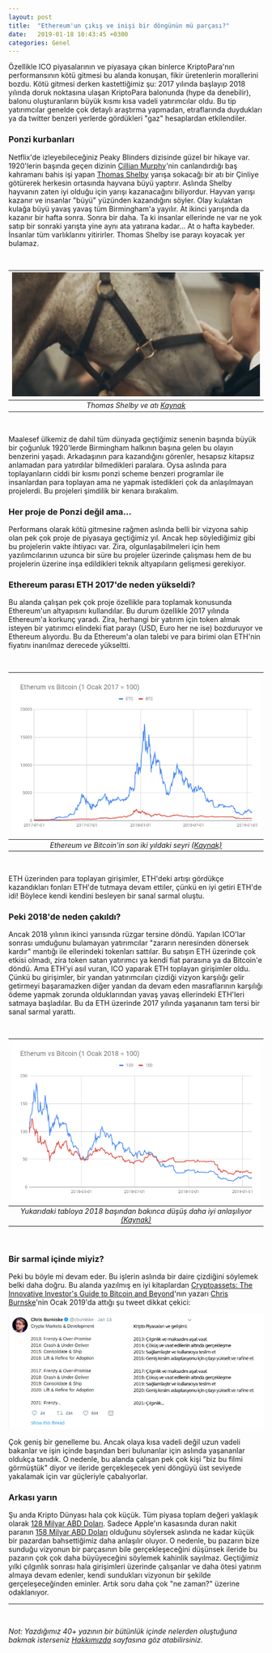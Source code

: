```yaml
---
layout: post
title:  "Ethereum'un çıkış ve inişi bir döngünün mü parçası?"
date:   2019-01-18 10:43:45 +0300
categories: Genel
---
```



Özellikle ICO piyasalarının ve piyasaya çıkan binlerce KriptoPara'nın performansının kötü gitmesi bu alanda konuşan, fikir üretenlerin morallerini bozdu. Kötü gitmesi derken kastettiğimiz şu: 2017 yılında başlayıp 2018 yılında doruk noktasına ulaşan KriptoPara balonunda (hype da denebilir), balonu oluşturanların büyük kısmı kısa vadeli yatırımcılar oldu. Bu tip yatırımcılar genelde çok detaylı araştırma yapmadan, etraflarında duydukları ya da twitter benzeri yerlerde gördükleri "gaz" hesaplardan etkilendiler. 

### Ponzi kurbanları

Netflix'de izleyebileceğiniz Peaky Blinders dizisinde güzel bir hikaye var. 1920'lerin başında geçen dizinin [Cillian Murphy](https://www.imdb.com/name/nm0614165)'nin canlandırdığı baş kahramanı bahis işi yapan [Thomas Shelby](https://www.imdb.com/title/tt2442560/characters/nm0614165) yarışa sokacağı bir atı bir Çinliye götürerek herkesin ortasında hayvana büyü yaptırır. Aslında Shelby hayvanın zaten iyi olduğu için yarışı kazanacağını biliyordur. Hayvan yarışı kazanır ve insanlar "büyü" yüzünden kazandığını söyler. Olay kulaktan kulağa büyü yavaş yavaş tüm Birmingham'a yayılır. At ikinci yarışında da kazanır bir hafta sonra. Sonra bir daha.  Ta ki insanlar ellerinde ne var ne yok satıp bir sonraki yarışta yine aynı ata yatırana kadar... At o hafta kaybeder. İnsanlar tüm varlıklarını yitirirler. Thomas Shelby ise parayı koyacak yer bulamaz. 

&nbsp;

| ![thomas-shelby.gif](/assets/thomas-shelby.gif) | 
|:--:| 
| *Thomas Shelby ve atı [Kaynak](https://www.wattpad.com/588723147-a-blind-mistake-chapter-six)* |

&nbsp;

Maalesef ülkemiz de dahil tüm dünyada geçtiğimiz senenin başında büyük bir çoğunluk 1920'lerde Birmingham halkının başına gelen bu olayın benzerini yaşadı. Arkadaşının para kazandığını görenler, hesapsız kitapsız anlamadan para yatırdılar bilmedikleri paralara. Oysa aslında para toplayanların ciddi bir kısmı ponzi scheme benzeri programlar ile insanlardan para toplayan ama ne yapmak istedikleri çok da anlaşılmayan projelerdi. Bu projeleri şimdilik bir kenara bırakalım. 

### Her proje de Ponzi değil ama...

Performans olarak kötü gitmesine rağmen aslında belli bir vizyona sahip olan pek çok proje de piyasaya geçtiğimiz yıl. Ancak hep söylediğimiz gibi bu projelerin vakte ihtiyacı var. Zira, olgunlaşabilmeleri için hem yazılımcılarının uzunca bir süre bu projeler üzerinde çalışması hem de bu projelerin üzerine inşa edildikleri teknik altyapıların gelişmesi gerekiyor. 

### Ethereum parası ETH 2017'de neden yükseldi?

Bu alanda çalışan pek çok proje özellikle para toplamak konusunda Ethereum'un altyapısını kullandılar. Bu durum özellikle 2017 yılında Ethereum'a korkunç yaradı. Zira, herhangi bir yatırım için token almak isteyen bir yatırımcı elindeki fiat parayı (USD, Euro her ne ise) bozduruyor ve Ethereum alıyordu. Bu da Ethereum'a olan talebi ve para birimi olan ETH'nin fiyatını inanılmaz derecede yükseltti. 

&nbsp;

| ![ETH_vs_BTC_Index_170101-190117.png](/assets/ETH_vs_BTC_Index_170101-190117.png) | 
|:--:| 
| *Ethereum ve Bitcoin'in son iki yıldaki seyri [(Kaynak)](https://www.coindesk.com/price/bitcoin)*  |

&nbsp;

ETH üzerinden para toplayan girişimler, ETH'deki artışı gördükçe kazandıkları fonları ETH'de tutmaya devam ettiler, çünkü en iyi getiri ETH'de idi! Böylece kendi kendini besleyen bir sanal sarmal oluştu. 

### Peki 2018'de neden çakıldı?

Ancak 2018 yılının ikinci yarısında rüzgar tersine döndü. Yapılan ICO'lar sonrası umduğunu bulamayan yatırımcılar "zararın neresinden dönersek kardır" mantığı ile ellerindeki tokenları sattılar. Bu satışın ETH üzerinde çok etkisi olmadı, zira token satan yatırımcı ya kendi fiat parasına ya da Bitcoin'e döndü. Ama ETH'yi asıl vuran, ICO yaparak ETH toplayan girişimler oldu. Çünkü bu girişimler, bir yandan yatırımcıları çizdiği vizyon karşılığı gelir getirmeyi başaramazken diğer yandan da devam eden masraflarının karşılığı ödeme yapmak zorunda olduklarından yavaş yavaş ellerindeki ETH'leri satmaya başladılar. Bu da ETH üzerinde 2017 yılında yaşananın tam tersi bir sanal sarmal yarattı. 


&nbsp;

| ![ETH_vs_BTC_Index_180101-190117.png](/assets/ETH_vs_BTC_Index_180101-190117.png) | 
|:--:| 
| *Yukarıdaki tabloya 2018 başından bakınca düşüş daha iyi anlaşılıyor [(Kaynak)](https://www.coindesk.com/price/bitcoin)*  |

&nbsp;


### Bir sarmal içinde miyiz?

Peki bu böyle mi devam eder. Bu işlerin aslında bir daire çizdiğini söylemek belki daha doğru. Bu alanda yazılmış en iyi kitaplardan [Cryptoassets: The Innovative Investor's Guide to Bitcoin and Beyond](https://www.amazon.com/Cryptoassets-Innovative-Investors-Bitcoin-Beyond/dp/1260026671/ref=sr_1_2?ie=UTF8&qid=1547727169&sr=8-2&keywords=cryptoassets)'nın yazarı [Chris Burnske](https://twitter.com/cburniske)'nin Ocak 2019'da attığı şu tweet dikkat çekici:


![Chris_Burniske-crypto-cyclicality-4.png](/assets/Chris_Burniske-crypto-cyclicality-4.png)


Çok geniş bir genelleme bu. Ancak olaya kısa vadeli değil uzun vadeli bakanlar ve işin içinde başından beri bulunanlar için aslında yaşananlar oldukça tanıdık. O nedenle, bu alanda çalışan pek çok kişi "biz bu filmi görmüştük" diyor ve ileride gerçekleşecek yeni döngüyü üst seviyede yakalamak için var güçleriyle çabalıyorlar.

### Arkası yarın

Şu anda Kripto Dünyası hala çok küçük. Tüm piyasa toplam değeri yaklaşık olarak [128 Milyar ABD Doları](https://coinmarketcap.com/charts/). Sadece Apple'ın kasasında duran nakit paranın [158 Milyar ABD Doları](https://www.cultofmac.com/272570/apples-cash-reserves-30x-10-years-ago/) olduğunu söylersek aslında ne kadar küçük bir pazardan bahsettiğimiz daha anlaşılır oluyor. O nedenle, bu pazarın bize sunduğu vizyonun bir parçasının bile gerçekleşeceğini düşünsek ileride bu pazarın çok çok daha büyüyeceğini söylemek kahinlik sayılmaz. Geçtiğimiz yılki çılgınlık sonrası hala girişimleri üzerinde çalışanlar ve daha ötesi yatırım almaya devam edenler, kendi sundukları vizyonun bir şekilde gerçeleşeceğinden eminler. Artık soru daha çok "ne zaman?" üzerine odaklanıyor. 


---

&nbsp;

*Not: Yazdığımız 40+ yazının bir bütünlük içinde nelerden oluştuğuna bakmak isterseniz [Hakkımızda](http://ademimerkezi.com/about/) sayfasına göz atabilirsiniz.*
